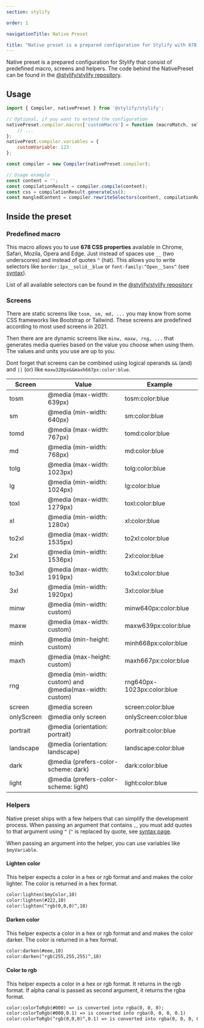 ```yaml
---
section: stylify

order: 1

navigationTitle: Native Preset

title: "Native preset is a prepared configuration for Stylify with 678 selector types you can use."
---
```


Native preset is a prepared configuration for Stylify that consist of predefined macro, screens and helpers.
The code behind the NativePreset can be found in the <a href="https://github.com/stylify/packages/blob/master/packages/stylify/src/Presets/nativePreset.ts" target="_blank" rel="noopener">@stylify/stylify repository</a>.


## Usage
```js
import { Compiler, nativePreset } from '@stylify/stylify';

// Optional, if you want to extend the configuration
nativePreset.compiler.macros['customMacro'] = function (macroMatch, selectorProperties) {
	// ...
};
nativePrest.compiler.variables = {
	customVariable: 123
};

const compiler = new Compiler(nativePreset.compiler);

// Usage example
const content = '';
const compilationResult = compiler.compile(content);
const css = compilationResult.generateCss();
const mangledContent = compiler.rewriteSelectors(content, compilationResult);
```

## Inside the preset

### Predefined macro
This macro allows you to use **678 CSS properties** available in Chrome, Safari, Mozila, Opera and Edge.
Just instead of spaces use `__` (two underscores) and instead of quotes `^` (hat). This allows you to write selectors like `border:1px__solid__blue` or `font-family:^Open__Sans^` (see [syntax](/docs/get-started/writting-first-css#special-syntax)).

List of all available selectors can be found in the <a href="https://github.com/stylify/packages/tree/master/packages/stylify/tools/native-preset-generator/lists" target="_blank" rel="noopener">@stylify/stylify repository</a>

### Screens
There are static screens like `tosm, sm, md, ...` you may know from some CSS frameworks like Bootstrap or Tailwind. These screens are predefined according to most used screens in 2021.

Then there are are dynamic screens like `minw, maxw, rng, ...` that generates media queries based on the value you choose when using them. The values and units you use are up to you.

Dont forget that screens can be combined using logical operands `&&` (and) and `||` (or) like `maxw320px&&maxh667px:color:blue`.

<div class="max-width:100% overflow:auto">

<!-- <stylify-ignore> -->

| Screen     | Value                                                        | Example                    |
|------------|--------------------------------------------------------------|----------------------------|
| tosm       | @media (max-width: 639px)                                    | tosm:color:blue            |
| sm         | @media (min-width: 640px)                                    | sm:color:blue              |
| tomd       | @media (max-width: 767px)                                    | tomd:color:blue            |
| md         | @media (min-width: 768px)                                    | md:color:blue              |
| tolg       | @media (max-width: 1023px)                                   | tolg:color:blue            |
| lg         | @media (min-width: 1024px)                                   | lg:color:blue              |
| toxl       | @media (max-width: 1279px)                                   | toxl:color:blue            |
| xl         | @media (min-width: 1280x)                                    | xl:color:blue              |
| to2xl      | @media (max-width: 1535px)                                   | to2xl:color:blue           |
| 2xl        | @media (min-width: 1536px)                                   | 2xl:color:blue             |
| to3xl      | @media (max-width: 1919px)                                   | to3xl:color:blue           |
| 3xl        | @media (min-width: 1920px)                                   | 3xl:color:blue             |
| minw       | @media (min-width: custom)                                   | minw640px:color:blue       |
| maxw       | @media (max-width: custom)                                   | maxw639px:color:blue       |
| minh       | @media (min-height: custom)                                  | minh668px:color:blue       |
| maxh       | @media (max-height: custom)                                  | maxh667px:color:blue       |
| rng        | @media (min-width: custom) and @media(max-width: custom)     | rng640px-1023px:color:blue |
| screen     | @media screen                                                | screen:color:blue          |
| onlyScreen | @media only screen                                           | onlyScreen:color:blue      |
| portrait   | @media (orientation: portrait)                               | portrait:color:blue        |
| landscape  | @media (orientation: landscape)                              | landscape:color:blue       |
| dark       | @media (prefers-color-scheme: dark)                          | dark:color:blue            |
| light      | @media (prefers-color-scheme: light)                         | light:color:blue           |

<!-- </stylify-ignore> -->
</div>

### Helpers
Native preset ships with a few helpers that can simplify the development process.
When passing an argument that contains `,`, you must add quotes to that argument using `^` (`^` is replaced by quote, see [syntax page](/docs/stylify/compiler#quotes).

When passing an argument into the helper, you can use variables like `$myVariable`.

#### Lighten color
This helper expects a color in a hex or rgb format and and makes the color lighter. The color is returned in a hex format.
<!-- <stylify-ignore> -->
```txt
color:lighten($myColor,10)
color:lighten(#222,10)
color:lighten(^rgb(0,0,0)^,10)
```
<!-- </stylify-ignore> -->

#### Darken color
This helper expects a color in a hex or rgb format and and makes the color darker. The color is returned in a hex format.

<!-- <stylify-ignore> -->

```txt
color:darken(#eee,10)
color:darken(^rgb(255,255,255)^,10)
```

<!-- </stylify-ignore> -->

#### Color to rgb
This helper expects a color in a hex or rgb format. It returns in the rgb format. If alpha canal is passed as second argument, it returns the rgba format.

<!-- <stylify-ignore> -->

```txt
color:colorToRgb(#000) => is converted into rgba(0, 0, 0);
color:colorToRgb(#000,0.1) => is converted into rgba(0, 0, 0, 0.1)
color:colorToRgb(^rgb(0,0,0)^,0.1) => is converted into rgba(0, 0, 0, 0.1)
```
<!-- </stylify-ignore> -->
